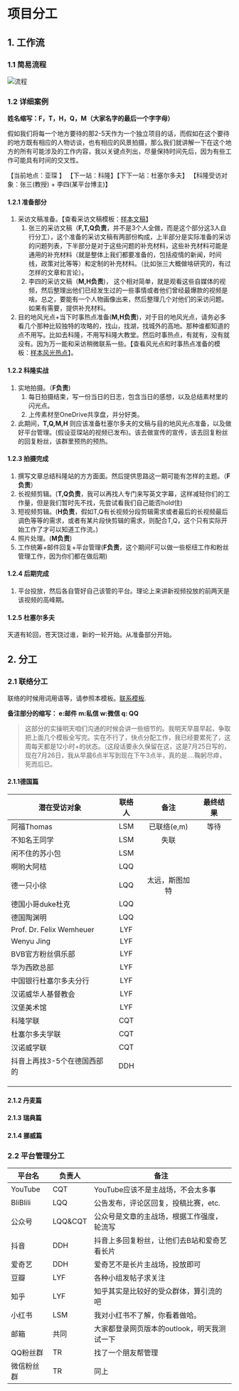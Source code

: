 # 项目分工

## 1. 工作流

### 1.1 简易流程

![流程](../Figures/流程.svg)



### 1.2  详细案例

**姓名缩写：F，T，H，Q，M（大家名字的最后一个字字母）**

假如我们将每一个地方要待的那2-5天作为一个独立项目的话，而假如在这个要待的地方既有相应的人物访谈，也有相应的风景拍摄，那么我们就讲解一下在这个地方的所有可能涉及的工作内容，我以关键点列出，尽量保持时间先后，因为有些工作可能具有时间的交叉性。

【当前地点：亚琛 】   【下一站：科隆】【下下一站：杜塞尔多夫】    【科隆受访对象：张三(教授) + 李四(某平台博主)】 

#### 1.2.1 准备部分  

1. 采访文稿准备。【查看采访文稿模板：[样本文稿](../InterviewScripts/Templete.md)】
   1. 张三的采访文稿（**F,T,Q负责**，并不是3个人全做，而是这个部分这3人自行分工），这个准备的采访文稿有两部份构成，上半部分是实际准备的采访的问题列表，下半部分是对于这些问题的补充材料，这些补充材料可能是通用的补充材料（就是整体上我们都要准备的，包括疫情的新闻，时间线，政策对比等等）和定制的补充材料。（比如张三大概做啥研究的，有过怎样的文章和言论）。
   2. 李四的采访文稿（**M,H负责**)， 这个相对简单，就是观看这些自媒体的视频，然后整理出他们已经发生过的一些事情或者他们曾经最爆款的视频是啥。总之，要能有一个人物画像出来，然后整理几个对他们的采访问题。如果有需要，提供补充材料。
2. 目的地风光点+当下时事热点准备(**M,H负责**)，对于目的地风光点，请务必多看几个那种比较独特的攻略的，找山，找湖，找城外的高地。那种谁都知道的点不用写。比如去科隆，不用写科隆大教堂。然后时事热点，有就有，没有就没有。因为万一能和采访稍微联系一些。【查看风光点和时事热点准备的模板：[样本风光热点](../Route/Templete.md)】。

#### 1.2.2 科隆实战

1. 实地拍摄。（**F负责**)
   1. 每日拍摄结束，写一份当日的日志，包含当日的感想，以及总结素材里的闪光点。
   2. 上传素材至OneDrive共享盘，并分好类。
2. 此期间，**T,Q,M,H** 则应该准备杜塞尔多夫的文稿与目的地风光点准备，以及做好平台管理。(假设亚琛站的视频已发布)。该去做宣传的宣传，该去回复粉丝的回复粉丝，该群里预热的预热。

#### 1.2.3 拍摄完成

1. 撰写文章总结科隆站的方方面面。然后提供思路这一期可能有怎样的主题。（**F负责**）
2. 长视频剪辑。(**T,Q负责**，我可以再找人专门来写英文字幕，这样减轻你们的工作量，但是我们暂时先不找，先尝试看我们自己能否hold住)
3. 短视频剪辑。(**H负责**，假如T,Q有长视频分段剪辑需求或者最后的长视频最后调色等等的需求，或者有某片段快剪辑的需求，则配合T,Q，这个只有实际开始工作了才可以知道工作流。)
4. 照片处理。(**M负责**)
5. 工作统筹+邮件回复+平台管理(**F负责**，这个期间F可以做一些枢纽工作和粉丝管理工作，因为你们都在做后期)

#### 1.2.4 后期完成

1. 平台投放，然后各自管好自己该管的平台。理论上来讲新视频投放的前两天是该视频的高峰期。

#### 1.2.5 杜塞尔多夫

天道有轮回，苍天饶过谁，新的一轮开始。从准备部分开始。



## 2. 分工

### 2.1 联络分工

联络的时候用词用语等，请参照本模板。[联系模板](../InterviewScripts/templete_contact.md).

**备注部分的缩写： e:邮件  m:私信  w:微信  q: QQ**

> 这部分的实操明天咱们沟通的时候会讲一些细节的。我明天早晨早起，争取把上面几个模板全写完。实在不行了，快点分配工作，我已经要累死了，这周每天都是12小时+的状态。（这段话要永久保留在这，这是7月25日写的，现在7月26日，我从早晨6点半写到现在下午3点半，真的是....鞠躬尽瘁，死而后已。

#### 2.1.1德国篇

| 潜在受访对象                | 联络人 |      备注      | 最终结果 |
| --------------------------- | :----: | :------------: | :------: |
| 阿福Thomas                  |  LSM   |  已联络(e,m)   |   等待   |
| 不知名王同学                |  LSM   |      失联      |          |
| 闲不住的苏小包              |  LSM   |                |          |
| 啊哟大阿桔                  |  LQQ   |                |          |
| 德一只小徐                  |  LQQ   | 太远，斯图加特 |          |
| 德国小哥duke杜克            |  LQQ   |                |          |
| 德国陶渊明                  |  LQQ   |                |          |
| Prof. Dr. Felix Wemheuer    |  LYF   |                |          |
| Wenyu Jing                  |  LYF   |                |          |
| BVB官方粉丝俱乐部           |  LYF   |                |          |
| 华为西欧总部                |  LYF   |                |          |
| 中国银行杜塞尔多夫分行      |  LYF   |                |          |
| 汉诺威华人基督教会          |  LYF   |                |          |
| 汉堡美术馆                  |  LYF   |                |          |
| 科隆学联                    |  CQT   |                |          |
| 杜塞尔多夫学联              |  CQT   |                |          |
| 汉诺威学联                  |  CQT   |                |          |
| 抖音上再找3-5个在德国西部的 |  DDH   |                |          |
|                             |        |                |          |
|                             |        |                |          |
|                             |        |                |          |

#### 2.1.2 丹麦篇

#### 2.1.3 瑞典篇

#### 2.1.4 挪威篇





### 2.2 平台管理分工

| 平台名     | 负责人  | 备注                                        |
| ---------- | ------- | ------------------------------------------- |
| YouTube    | CQT     | YouTube应该不是主战场，不会太多事           |
| BliBlili   | LQQ     | 公告发布，评论区回复，投稿比赛，etc.        |
| 公众号     | LQQ&CQT | 公众号是文章的主战场，根据工作强度，轮流写  |
| 抖音       | DDH     | 抖音上多回复粉丝，让他们去B站和爱奇艺看长片 |
| 爱奇艺     | DDH     | 爱奇艺不是长片主战场，投放即可              |
| 豆瓣       | LYF     | 各种小组发帖子求关注                        |
| 知乎       | LYF     | 知乎其实是比较好的受众群体，算引流的吧      |
| 小红书     | LSM     | 我对小红书不了解，你看着做哈。              |
| 邮箱       | 共同    | 大家都登录网页版本的outlook，明天我测试一下 |
| QQ粉丝群   | TR      | 找了一个朋友帮管理                          |
| 微信粉丝群 | TR      | 同上                                        |

